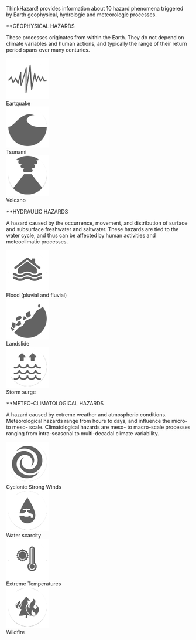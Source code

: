 ThinkHazard! provides information about 10 hazard phenomena triggered by Earth geophysical, hydrologic and meteorologic processes.

**GEOPHYSICAL HAZARDS

These processes originates from within the Earth. They do not depend on climate variables and human actions, and typically the range of their return period spans over many centuries.

<div class="c-box-image">
<img src="images/posts/eq.png"/>
</div>
Eartquake

<div class="c-box-image">
<img src="images/posts/ts.png"/>
</div>Tsunami

<div class="c-box-image">
<img src="images/posts/va.png">
</div>Volcano

**HYDRAULIC HAZARDS

A hazard caused by the occurrence, movement, and distribution of surface and subsurface freshwater and saltwater. These hazards are tied to the water cycle, and thus can be affected by human activities and meteoclimatic processes.

<div class="c-box-image">
<img src="images/posts/fl.png"/>
</div>Flood (pluvial and fluvial)

<div class="c-box-image">
<img src="images/posts/ls.png"/>
</div>Landslide

<div class="c-box-image">
<img src="images/posts/ss.png"/>
</div>Storm surge

**METEO-CLIMATOLOGICAL HAZARDS

A hazard caused by extreme weather and atmospheric conditions. Meteorological hazards range from hours to days, and influence the micro- to meso- scale. Climatological hazards are meso- to macro-scale processes ranging from intra-seasonal to multi-decadal climate variability.

<div class="c-box-image">
<img src="images/posts/sw.png"/>
</div>Cyclonic Strong Winds

<div class="c-box-image">
<img src="images/posts/ws.png"/>
</div>Water scarcity

<div class="c-box-image">
<img src="images/posts/et.png"/>
</div>Extreme Temperatures

<div class="c-box-image">
<img src="images/posts/wf.png"/>
</div>Wildfire
